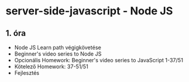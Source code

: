 # server-side-javascript - Node JS
## 1. óra
- Node JS Learn path végigkövetése
- Beginner's video series to Node JS
- Opcionális Homework: Beginner's video series to JavaScript 1-37/51
- Kötelező Homework: 37-51/51
- Fejlesztés

